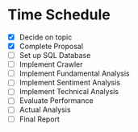 # Time Schedule
- [x] Decide on topic
- [x] Complete Proposal
- [ ] Set up SQL Database
- [ ] Implement Crawler
- [ ] Implement Fundamental Analysis
- [ ] Implement Sentiment Analysis
- [ ] Implement Technical Analysis
- [ ] Evaluate Performance
- [ ] Actual Analysis
- [ ] Final Report
